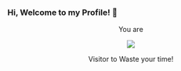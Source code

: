 ### Hi, Welcome to my Profile! 👋

<!--
**AloneX079/AloneX079** is a ✨ _special_ ✨ repository because its `README.md` (this file) appears on your GitHub profile.

Here are some ideas to get you started:

- 🔭 I’m currently working on ...
- 🌱 I’m currently learning ...
- 👯 I’m looking to collaborate on ...
- 🤔 I’m looking for help with ...
- 💬 Ask me about ...
- 📫 How to reach me: ...
- 😄 Pronouns: ...
- ⚡ Fun fact: ...
-->
<p align="center">You are</p>
<p align="center"><img alingn="center" src="https://profile-counter.glitch.me/AloneX079/count.svg"/></p>
<p align="center">Visitor to Waste your time!</p>
